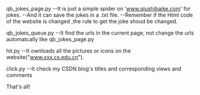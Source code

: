 qb_jokes_page.py
--It is just a simple spider on 'www.qiushibaike.com' for jokes.
--And it can save the jokes in a .txt file.
--Remember if the Html code of the website is changed ,the rule to get the joke shoud be changed.

qb_jokes_queue.py
--It find the urls in the current page, not change the urls automatcally like qb_jokes_page.py

hit.py
--It ownloads all the pictures or icons on the website("www.xxx.cs.edu.cn").

click.py
--It check my CSDN blog's titles and corresponding views and comments

That's all!

